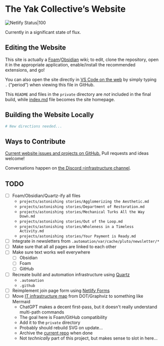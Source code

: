 # The Yak Collective’s Website
![Netlify Status|100](https://api.netlify.com/api/v1/badges/943ff646-41b6-4b4b-ab86-a891698c72c7/deploy-status)

Currently in a significant state of flux.

## Editing the Website
This site is actually a [Foam](https://foambubble.github.io/foam/)/[Obsidian](https://obsidian.md) wiki; to edit, clone the repository, open it in the appropriate application, enable/install the recommended extensions, and go!

You can also open the site directly in [VS Code on the web](https://vscode.dev/) by simply typing `.` (“period”) when viewing this file in GitHub.

This `README` and files in the `private` directory are *not* included in the final build, while [index.md](../index.md) file becomes the site homepage.

## Building the Website Locally
```bash
# New directions needed...
```

## Ways to Contribute
[Current website issues and projects on GitHub.](https://github.com/The-Yak-Collective/yakcollective/issues) Pull requests and ideas welcome!

Conversations happen on [the Discord ⌗infrastructure channel](https://discord.com/channels/692111190851059762/704369362315772044).

## TODO

- [ ] Foam/Obsidian/Quartz-ify all files
	- `projects/astonishing stories/Agglomerizing the Aesthetic.md`
	- `projects/astonishing stories/Department of Restoration.md`
	- `projects/astonishing stories/Mechanical Turks All the Way Down.md`
	- `projects/astonishing stories/Out of the Loop.md`
	- `projects/astonishing stories/Wholeness in a Timeless Activity.md`
	- `projects/astonishing stories/Your Payment is Ready.md`
- [ ] Integrate in newsletters from `.automation/var/cache/pluto/newsletter/*`
- [ ] Make sure that all all pages are linked to each other
- [ ] Make sure text works well everywhere
	- [ ] Obsidian
	- [ ] Foam
	- [ ] GitHub
- [ ] Recreate build and automation infrastructure using [Quartz](https://github.com/jackyzha0/quartz)
	- `.automation`
	- `.github`
- [ ] Reimplement join page form using [Netlify Forms](https://docs.netlify.com/forms/setup/)
- [ ] Move [IT infrastructure map](https://roamresearch.com/#/app/ArtOfGig/page/w6uAG9Pig) from DOT/Graphviz to something like Mermaid
	- ChatGPT makes a decent first-pass, but it doesn't really understand multi-path commands
	- The goal here is Foam/GitHub compatibility
	- Add it to the `private` directory
	- Probably should rebuild SVG on update...
	- Archive the [current repo](https://github.com/The-Yak-Collective/infrastructure-map) when done
	- Not *technically* part of this project, but makes sense to slot in here...
